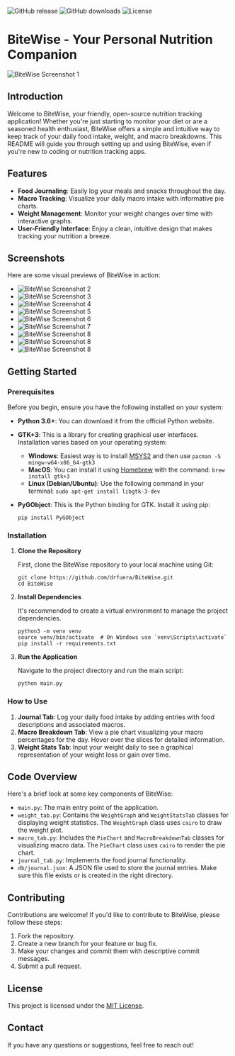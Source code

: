![GitHub release](https://img.shields.io/github/v/release/drfuera/BiteWise)    ![GitHub downloads](https://img.shields.io/github/downloads/drfuera/BiteWise/total)    ![License](https://img.shields.io/badge/License-MIT-red)  

# BiteWise - Your Personal Nutrition Companion

![BiteWise Screenshot 1](https://github.com/drfuera/BiteWise/blob/main/screenshots/1.png)

## Introduction

Welcome to BiteWise, your friendly, open-source nutrition tracking application! Whether you're just starting to monitor your diet or are a seasoned health enthusiast, BiteWise offers a simple and intuitive way to keep track of your daily food intake, weight, and macro breakdowns. This README will guide you through setting up and using BiteWise, even if you're new to coding or nutrition tracking apps.

## Features

*   **Food Journaling**: Easily log your meals and snacks throughout the day.
*   **Macro Tracking**: Visualize your daily macro intake with informative pie charts.
*   **Weight Management**: Monitor your weight changes over time with interactive graphs.
*   **User-Friendly Interface**: Enjoy a clean, intuitive design that makes tracking your nutrition a breeze.

## Screenshots

Here are some visual previews of BiteWise in action:

*   ![BiteWise Screenshot 2](https://github.com/drfuera/BiteWise/blob/main/screenshots/2.png)
*   ![BiteWise Screenshot 3](https://github.com/drfuera/BiteWise/blob/main/screenshots/3.png)
*   ![BiteWise Screenshot 4](https://github.com/drfuera/BiteWise/blob/main/screenshots/4.png)
*   ![BiteWise Screenshot 5](https://github.com/drfuera/BiteWise/blob/main/screenshots/5.png)
*   ![BiteWise Screenshot 6](https://github.com/drfuera/BiteWise/blob/main/screenshots/6.png)
*   ![BiteWise Screenshot 7](https://github.com/drfuera/BiteWise/blob/main/screenshots/7.png)
*   ![BiteWise Screenshot 8](https://github.com/drfuera/BiteWise/blob/main/screenshots/8.png)
*   ![BiteWise Screenshot 8](https://github.com/drfuera/BiteWise/blob/main/screenshots/9.png)
*   ![BiteWise Screenshot 8](https://github.com/drfuera/BiteWise/blob/main/screenshots/10.png)

## Getting Started

### Prerequisites

Before you begin, ensure you have the following installed on your system:

*   **Python 3.6+**: You can download it from the official Python website.
*   **GTK+3**: This is a library for creating graphical user interfaces. Installation varies based on your operating system:

    *   **Windows**: Easiest way is to install [MSYS2](https://www.msys2.org/) and then use `pacman -S mingw-w64-x86_64-gtk3`
    *   **MacOS**: You can install it using [Homebrew](https://brew.sh/) with the command: `brew install gtk+3`
    *   **Linux (Debian/Ubuntu)**: Use the following command in your terminal: `sudo apt-get install libgtk-3-dev`
*   **PyGObject**: This is the Python binding for GTK. Install it using pip:

    ```
    pip install PyGObject
    ```

### Installation

1.  **Clone the Repository**

    First, clone the BiteWise repository to your local machine using Git:

    ```
    git clone https://github.com/drfuera/BiteWise.git
    cd BiteWise
    ```

2.  **Install Dependencies**

    It's recommended to create a virtual environment to manage the project dependencies.

    ```
    python3 -m venv venv
    source venv/bin/activate  # On Windows use `venv\Scripts\activate`
    pip install -r requirements.txt
    ```

3.  **Run the Application**

    Navigate to the project directory and run the main script:

    ```
    python main.py
    ```

### How to Use

1.  **Journal Tab**: Log your daily food intake by adding entries with food descriptions and associated macros.
2.  **Macro Breakdown Tab**: View a pie chart visualizing your macro percentages for the day. Hover over the slices for detailed information.
3.  **Weight Stats Tab**: Input your weight daily to see a graphical representation of your weight loss or gain over time.

## Code Overview

Here's a brief look at some key components of BiteWise:

*   `main.py`: The main entry point of the application.
*   `weight_tab.py`: Contains the `WeightGraph` and `WeightStatsTab` classes for displaying weight statistics. The `WeightGraph` class uses `cairo` to draw the weight plot.
*   `macro_tab.py`: Includes the `PieChart` and `MacroBreakdownTab` classes for visualizing macro data. The `PieChart` class uses `cairo` to render the pie chart.
*   `journal_tab.py`: Implements the food journal functionality.
*   `db/journal.json`: A JSON file used to store the journal entries. Make sure this file exists or is created in the right directory.

## Contributing

Contributions are welcome! If you'd like to contribute to BiteWise, please follow these steps:

1.  Fork the repository.
2.  Create a new branch for your feature or bug fix.
3.  Make your changes and commit them with descriptive commit messages.
4.  Submit a pull request.

## License

This project is licensed under the [MIT License](LICENSE).

## Contact

If you have any questions or suggestions, feel free to reach out!
